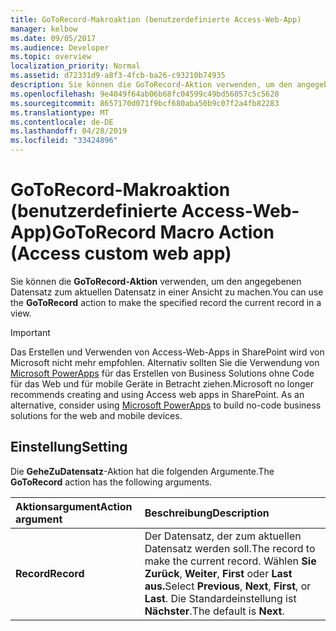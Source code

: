 ```yaml
---
title: GoToRecord-Makroaktion (benutzerdefinierte Access-Web-App)
manager: kelbow
ms.date: 09/05/2017
ms.audience: Developer
ms.topic: overview
localization_priority: Normal
ms.assetid: d72331d9-a8f3-4fcb-ba26-c93210b74935
description: Sie können die GoToRecord-Aktion verwenden, um den angegebenen Datensatz zum aktuellen Datensatz in einer Ansicht zu machen.
ms.openlocfilehash: 9e4049f64ab06b68fc04599c49bd56057c5c5628
ms.sourcegitcommit: 8657170d071f9bcf680aba50b9c07f2a4fb82283
ms.translationtype: MT
ms.contentlocale: de-DE
ms.lasthandoff: 04/28/2019
ms.locfileid: "33424896"
---
```

# <a name="gotorecord-macro-action-access-custom-web-app"></a><span data-ttu-id="bb861-103">GoToRecord-Makroaktion (benutzerdefinierte Access-Web-App)</span><span class="sxs-lookup"><span data-stu-id="bb861-103">GoToRecord Macro Action (Access custom web app)</span></span>

<span data-ttu-id="bb861-104">Sie können die **GoToRecord-Aktion** verwenden, um den angegebenen Datensatz zum aktuellen Datensatz in einer Ansicht zu machen.</span><span class="sxs-lookup"><span data-stu-id="bb861-104">You can use the **GoToRecord** action to make the specified record the current record in a view.</span></span> 
  
> [!IMPORTANT]
> <span data-ttu-id="bb861-p101">Das Erstellen und Verwenden von Access-Web-Apps in SharePoint wird von Microsoft nicht mehr empfohlen. Alternativ sollten Sie die Verwendung von [Microsoft PowerApps](https://powerapps.microsoft.com/en-us/) für das Erstellen von Business Solutions ohne Code für das Web und für mobile Geräte in Betracht ziehen.</span><span class="sxs-lookup"><span data-stu-id="bb861-p101">Microsoft no longer recommends creating and using Access web apps in SharePoint. As an alternative, consider using [Microsoft PowerApps](https://powerapps.microsoft.com/en-us/) to build no-code business solutions for the web and mobile devices.</span></span> 
  
## <a name="setting"></a><span data-ttu-id="bb861-107">Einstellung</span><span class="sxs-lookup"><span data-stu-id="bb861-107">Setting</span></span>

<span data-ttu-id="bb861-108">Die **GeheZuDatensatz**-Aktion hat die folgenden Argumente.</span><span class="sxs-lookup"><span data-stu-id="bb861-108">The **GoToRecord** action has the following arguments.</span></span> 
  
|<span data-ttu-id="bb861-109">**Aktionsargument**</span><span class="sxs-lookup"><span data-stu-id="bb861-109">**Action argument**</span></span>|<span data-ttu-id="bb861-110">**Beschreibung**</span><span class="sxs-lookup"><span data-stu-id="bb861-110">**Description**</span></span>|
|:-----|:-----|
|<span data-ttu-id="bb861-111">**Record**</span><span class="sxs-lookup"><span data-stu-id="bb861-111">**Record**</span></span> <br/> |<span data-ttu-id="bb861-112">Der Datensatz, der zum aktuellen Datensatz werden soll.</span><span class="sxs-lookup"><span data-stu-id="bb861-112">The record to make the current record.</span></span> <span data-ttu-id="bb861-113">Wählen **Sie Zurück**, **Weiter**, **First** oder **Last aus.**</span><span class="sxs-lookup"><span data-stu-id="bb861-113">Select **Previous**, **Next**, **First**, or **Last**.</span></span> <span data-ttu-id="bb861-114">Die Standardeinstellung ist **Nächster**.</span><span class="sxs-lookup"><span data-stu-id="bb861-114">The default is **Next**.</span></span>  <br/> |
   

